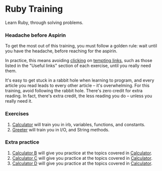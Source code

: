 # Ruby Training

Learn Ruby, through solving problems.

### Headache before Aspirin

To get the most out of this training, you must follow a golden rule: wait until you have the headache, before reaching for the aspirin.

In practice, this means avoiding [clicking](http://faceofdisapproval.com/) on [tempting links](http://faceofdisapproval.com/), such as those listed in the "Useful links" section of each exercise, until you really need them.

It's easy to get stuck in a rabbit hole when learning to program, and every article you read leads to every other article – it's overwhelming. For this training, avoid following the rabbit hole. There's zero credit for extra reading. In fact, there's extra credit, the less reading you do – unless you really need it.

### Exercises

1. [Calculator](./1) will train you in irb, variables, functions, and constants.
2. [Greeter](./2) will train you in I/O, and String methods.

### Extra practice

1. [Calculator B](./extra/1B) will give you practice at the topics covered in [Calculator](./1).
2. [Calculator C](./extra/1C) will give you practice at the topics covered in [Calculator](./1).
3. [Calculator D](./extra/1D) will give you practice at the topics covered in [Calculator](./1).